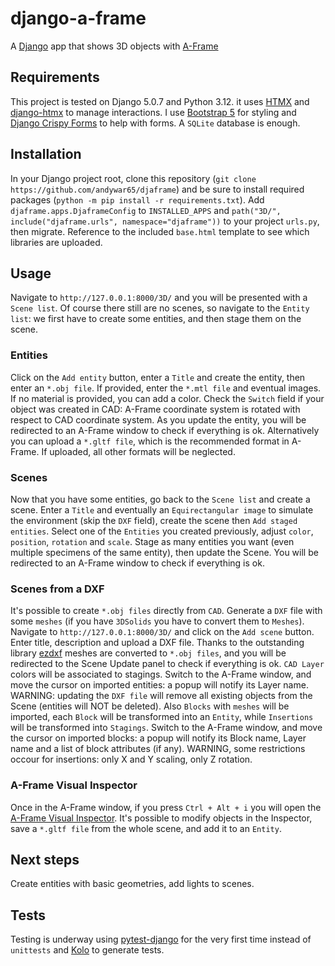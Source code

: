 # django-a-frame
A [Django](https://djangoproject.com) app that shows 3D objects with [A-Frame](https://aframe.io/docs/1.6.0/introduction/)
## Requirements
This project is tested on Django 5.0.7 and Python 3.12. it uses [HTMX](https://htmx.org) and [django-htmx](https://django-htmx.readthedocs.io/en/latest/) to manage interactions. I use [Bootstrap 5](https://getbootstrap.com/) for styling and [Django Crispy Forms](https://django-crispy-forms.readthedocs.io/en/latest/) to help with forms. A `SQLite` database is enough.
## Installation
In your Django project root, clone this repository (`git clone https://github.com/andywar65/djaframe`) and be sure to install required packages (`python -m pip install -r requirements.txt`). Add `djaframe.apps.DjaframeConfig` to `INSTALLED_APPS` and `path("3D/", include("djaframe.urls", namespace="djaframe"))` to your project `urls.py`, then migrate. Reference to the included `base.html` template to see which libraries are uploaded.
## Usage
Navigate to `http://127.0.0.1:8000/3D/` and you will be presented with a `Scene list`. Of course there still are no scenes, so navigate to the `Entity list`: we first have to create some entities, and then stage them on the scene.
### Entities
Click on the `Add entity` button, enter a `Title` and create the entity, then enter an `*.obj file`. If provided, enter the `*.mtl file` and eventual images. If no material is provided, you can add a color. Check the `Switch` field if your object was created in CAD: A-Frame coordinate system is rotated with respect to CAD coordinate system. As you update the entity, you will be redirected to an A-Frame window to check if everything is ok.
Alternatively you can upload a `*.gltf file`, which is the recommended format in A-Frame. If uploaded, all other formats will be neglected.
### Scenes
Now that you have some entities, go back to the `Scene list` and create a scene. Enter a `Title` and eventually an `Equirectangular image` to simulate the environment (skip the `DXF` field), create the scene then `Add staged entities`. Select one of the `Entities` you created previously, adjust `color`, `position`, `rotation` and `scale`. Stage as many entities you want (even multiple specimens of the same entity), then update the Scene. You will be redirected to an A-Frame window to check if everything is ok.
### Scenes from a DXF
It's possible to create `*.obj files` directly from `CAD`. Generate a `DXF` file with some `meshes` (if you have `3DSolids` you have to convert them to `Meshes`). Navigate to `http://127.0.0.1:8000/3D/` and click on the `Add scene` button. Enter title, description and upload a DXF file. Thanks to the outstanding library [ezdxf](https://ezdxf.mozman.at/) meshes are converted to `*.obj files`, and you will be redirected to the Scene Update panel to check if everything is ok. `CAD Layer` colors will be associated to stagings. Switch to the A-Frame window, and move the cursor on imported entities: a popup will notify its Layer name.
WARNING: updating the `DXF file` will remove all existing objects from the Scene (entities will NOT be deleted).
Also `Blocks` with `meshes` will be imported, each `Block` will be transformed into an `Entity`, while `Insertions` will be transformed into `Stagings`. Switch to the A-Frame window, and move the cursor on imported blocks: a popup will notify its Block name, Layer name and a list of block attributes (if any).
WARNING, some restrictions occour for insertions: only X and Y scaling, only Z rotation.
### A-Frame Visual Inspector
Once in the A-Frame window, if you press `Ctrl + Alt + i` you will open the [A-Frame Visual Inspector](https://aframe.io/docs/1.6.0/introduction/visual-inspector-and-dev-tools.html). It's possible to modify objects in the Inspector, save a `*.gltf file` from the whole scene, and add it to an `Entity`.
## Next steps
Create entities with basic geometries, add lights to scenes.
## Tests
Testing is underway using [pytest-django](https://pytest-django.readthedocs.io/en/latest/) for the very first time instead of `unittests` and [Kolo](https://docs.kolo.app/en/latest/howto/generate-tests.html) to generate tests.
